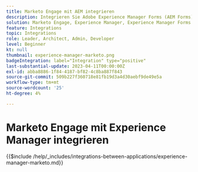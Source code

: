 ```yaml
---
title: Marketo Engage mit AEM integrieren
description: Integrieren Sie Adobe Experience Manager Forms (AEM Forms) in die Marketo Engage-Optimierung der Lead-Generierung.
solution: Marketo Engage, Experience Manager, Experience Manager Forms
feature: Integrations
topic: Integrations
role: Leader, Architect, Admin, Developer
level: Beginner
kt: null
thumbnail: experience-manager-marketo.png
badgeIntegration: label="Integration" type="positive"
last-substantial-update: 2023-04-11T00:00:00Z
exl-id: abba8886-1f84-4187-bf82-4c8ba887f843
source-git-commit: 509b227f360718e81fb19d3a4d30aebf9de49e5a
workflow-type: tm+mt
source-wordcount: '25'
ht-degree: 4%

---
```


# Marketo Engage mit Experience Manager integrieren

{{$include /help/_includes/integrations-between-applications/experience-manager-marketo.md}}
